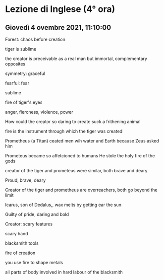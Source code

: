 #  Lezione di Inglese (4° ora)
## Giovedì 4 ovembre 2021, 11:10:00


Forest: chaos before creation


tiger is sublime

the creator is preceivable as a real man but immortal, complementary opposites



symmetry: graceful

fearful: fear

sublime

fire of tiger's eyes

anger, fiercness, violence, power

How could the creator so daring to create suck a frithening animal

fire is the instrument through which the tiger was created


Prometheus (a Titan) ceated men wih water and Earth because Zeus asked him

Prometeus became so affetcioned to humans
He stole the holy fire of the gods


creator of the tiger and prometeus were similar, both brave and deary

Proud, brave, deary



Creator of the tiger and prometheus are overreachers, both go beyond the limit



Icarus, son of Dedalus,, wax melts by getting ear the sun


Guilty of pride, daring and bold


Creator: scary features

scary hand

blacksmith tools

fire of creation


you use fire to  shape metals

all parts of body involved in hard labour of the blacksmith
<!--stackedit_data:
eyJoaXN0b3J5IjpbNjY3NDgzNTcxLDIxMTI4NDYyMzIsMTcwMD
Q3Nzc5LC0xNzcyMjgyOTQ0LC0xOTQ0NzkwNjY1XX0=
-->